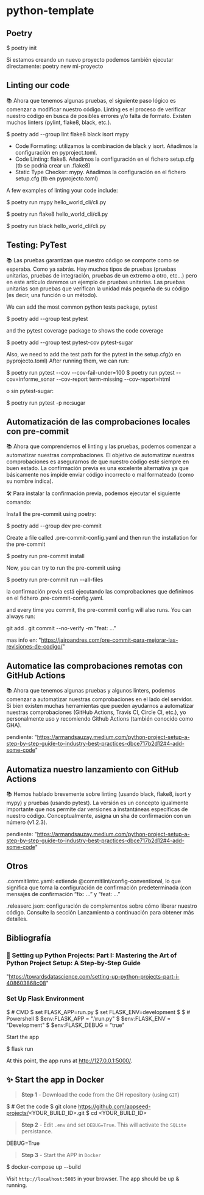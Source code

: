 # python-template

## Poetry

$ poetry init

Si estamos creando un nuevo proyecto podemos también ejecutar directamente:
poetry new mi-proyecto

## Linting our code

📚 Ahora que tenemos algunas pruebas, el siguiente paso lógico es comenzar a modificar nuestro código. Linting es el proceso de verificar nuestro código en busca de posibles errores y/o falta de formato. Existen muchos linters (pylint, flake8, black, etc.).

$ poetry add --group lint flake8 black isort mypy

- Code Formating: utilizamos la combinación de black y isort. Añadimos la configuración en pyproject.toml.
- Code Linting: flake8. Añadimos la configuración en el fichero setup.cfg (tb se podría crear un .flake8)
- Static Type Checker: mypy. Añadimos la configuración en el fichero setup.cfg (tb en pyprojecto.toml)

A few examples of linting your code include:

$ poetry run mypy hello_world_cli/cli.py

$ poetry run flake8 hello_world_cli/cli.py

$ poetry run black hello_world_cli/cli.py

## Testing: PyTest

📚 Las pruebas garantizan que nuestro código se comporte como se esperaba. Como ya sabrás. Hay muchos tipos de pruebas (pruebas unitarias, pruebas de integración, pruebas de un extremo a otro, etc…) pero en este artículo daremos un ejemplo de pruebas unitarias. Las pruebas unitarias son pruebas que verifican la unidad más pequeña de su código (es decir, una función o un método).

We can add the most common python tests package, pytest

$ poetry add --group test pytest

and the pytest coverage package to shows the code coverage

$ poetry add --group test pytest-cov pytest-sugar

Also, we need to add the test path for the pytest in the setup.cfg(o en pyprojecto.toml)
After running them, we can run:

$ poetry run pytest --cov --cov-fail-under=100
$ poetry run pytest --cov=informe_sonar --cov-report term-missing --cov-report=html

o sin pytest-sugar:

$ poetry run pytest -p no:sugar

## Automatización de las comprobaciones locales con pre-commit

📚 Ahora que comprendemos el linting y las pruebas, podemos comenzar a automatizar nuestras comprobaciones. El objetivo de automatizar nuestras comprobaciones es asegurarnos de que nuestro código esté siempre en buen estado. La confirmación previa es una excelente alternativa ya que básicamente nos impide enviar código incorrecto o mal formateado (como su nombre indica).

🛠️ Para instalar la confirmación previa, podemos ejecutar el siguiente comando:

Install the pre-commit using poetry:

$ poetry add --group dev pre-commit

Create a file called .pre-commit-config.yaml and then run the installation for the pre-commit

$ poetry run pre-commit install

Now, you can try to run the pre-commit using

$ poetry run pre-commit run --all-files

la confirmación previa está ejecutando las comprobaciones que definimos en el 
fidhero .pre-commit-config.yaml.

and every time you commit, the pre-commit config will also runs.
You can always run:

git add .
git commit --no-verify -m "feat: ..."

mas info en: "https://jairoandres.com/pre-commit-para-mejorar-las-revisiones-de-codigo/"

## Automatice las comprobaciones remotas con GitHub Actions

📚 Ahora que tenemos algunas pruebas y algunos linters, podemos comenzar a automatizar nuestras comprobaciones en el lado del servidor. Si bien existen muchas herramientas que pueden ayudarnos a automatizar nuestras comprobaciones (GitHub Actions, Travis CI, Circle CI, etc.), yo personalmente uso y recomiendo Github Actions (también conocido como GHA).

pendiente: "https://armandsauzay.medium.com/python-project-setup-a-step-by-step-guide-to-industry-best-practices-dbce717b2d12#4-add-some-code"

## Automatiza nuestro lanzamiento con GitHub Actions

📚 Hemos hablado brevemente sobre linting (usando black, flake8, isort y mypy) y pruebas (usando pytest). La versión es un concepto igualmente importante que nos permite dar versiones a instantáneas específicas de nuestro código. Conceptualmente, asigna un sha de confirmación con un número (v1.2.3).

pendiente: "https://armandsauzay.medium.com/python-project-setup-a-step-by-step-guide-to-industry-best-practices-dbce717b2d12#4-add-some-code"

## Otros

.commitlintrc.yaml: extiende @commitlint/config-conventional, lo que significa que toma la configuración de confirmación predeterminada (con mensajes de confirmación “fix: …” y “feat: …”

.releaserc.json: configuración de complementos sobre cómo liberar nuestro código. Consulte la sección Lanzamiento a continuación para obtener más detalles.

## Bibliografía

### 🐍 Setting up Python Projects: Part I: Mastering the Art of Python Project Setup: A Step-by-Step Guide

 "https://towardsdatascience.com/setting-up-python-projects-part-i-408603868c08"

### Set Up Flask Environment

$ # CMD
$ set FLASK_APP=run.py
$ set FLASK_ENV=development
$
$ # Powershell
$ $env:FLASK_APP = ".\run.py"
$ $env:FLASK_ENV = "Development"
$ $env:FLASK_DEBUG = "true"

Start the app

$ flask run

At this point, the app runs at http://127.0.0.1:5000/.

## ✨ Start the app in Docker

> **Step 1** - Download the code from the GH repository (using `GIT`) 

$ # Get the code
$ git clone https://github.com/appseed-projects/<YOUR_BUILD_ID>.git
$ cd <YOUR_BUILD_ID>

> **Step 2** - Edit `.env` and set `DEBUG=True`. This will activate the `SQLite` persistance.

DEBUG=True

> **Step 3** - Start the APP in `Docker`

$ docker-compose up --build

Visit `http://localhost:5085` in your browser. The app should be up & running.

